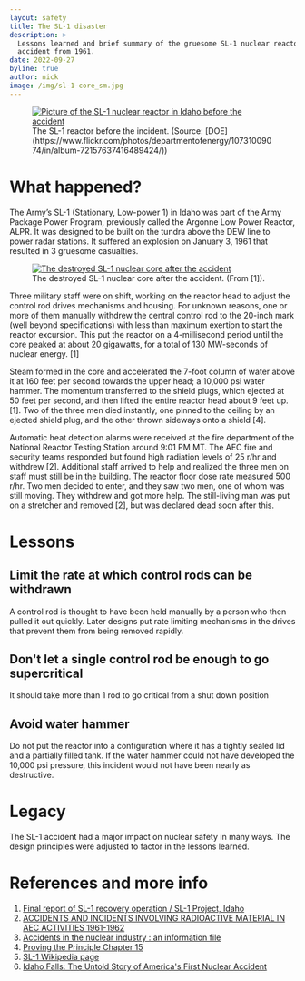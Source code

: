 ```yaml
---
layout: safety
title: The SL-1 disaster
description: >
  Lessons learned and brief summary of the gruesome SL-1 nuclear reactor
  accident from 1961.
date: 2022-09-27
byline: true
author: nick
image: /img/sl-1-core_sm.jpg
---
```


<div class="row">
<div class="col-md-8" markdown="1">

<figure class="figure float-end w-25">
<a href="/img/sl-1.jpg"><img class="figure-img img-fluid rounded"
src="/img/sl-1.jpg"  alt="Picture of the SL-1 nuclear reactor in Idaho before the accident"/></a> 
<figcaption class="figure-caption" markdown="1">
The SL-1 reactor before the incident. (Source:
[DOE](https://www.flickr.com/photos/departmentofenergy/10731009074/in/album-72157637416489424/))
</figcaption>
</figure>

# What happened?

The Army’s SL-1 (Stationary, Low-power 1) in Idaho was part of the Army Package
Power Program, previously called the Argonne Low Power Reactor, ALPR. It was
designed to be built on the tundra above the DEW line to power radar stations.
It suffered an explosion on January 3, 1961 that resulted in 3 gruesome casualties.

<figure class="figure w-100">
<a href="/img/sl-1-core.jpg"><img class="figure-img img-fluid rounded"
src="/img/sl-1-core_sm.jpg"  alt="The destroyed SL-1 nuclear core after the accident"/></a> 
<figcaption class="figure-caption" markdown="1">
The destroyed SL-1 nuclear core after the accident. (From [1]).
</figcaption>
</figure>

Three military staff were on shift, working on the reactor head to adjust the
control rod drives mechanisms and housing. For unknown reasons, one or more of
them manually withdrew the central control rod to the 20-inch mark (well beyond
specifications) with less than maximum exertion to start the reactor excursion.
This put the reactor on a 4-millisecond period until the core peaked at about 20
gigawatts, for a total of 130 MW-seconds of nuclear energy. [1]

Steam formed in the core and accelerated the 7-foot column of water above it at
160 feet per second towards the upper head; a 10,000 psi water hammer. The
momentum transferred to the shield plugs, which ejected at 50 feet per second,
and then lifted the entire reactor head about 9 feet up. [1]. Two of the three
men died instantly, one pinned to the ceiling by an ejected shield plug, and the
other thrown sideways onto a shield [4].

Automatic heat detection alarms were received at the fire department of the
National Reactor Testing Station around 9:01 PM MT. The AEC fire and security
teams responded but found high radiation levels of 25 r/hr and withdrew [2].
Additional staff arrived to help and realized the three men on staff must still
be in the building. The reactor floor dose rate measured 500 r/hr. Two men
decided to enter, and they saw two men, one of whom was still moving. They
withdrew and got more help. The still-living man was put on a stretcher and
removed [2], but was declared dead soon after this.

# Lessons

## Limit the rate at which control rods can be withdrawn

A control rod is thought to have been held manually by a person who then
pulled it out quickly. Later designs put rate limiting mechanisms in the
drives that prevent them from being removed rapidly.

## Don't let a single control rod be enough to go supercritical

It should take more than 1 rod to go critical from a shut down position

## Avoid water hammer

Do not put the reactor into a configuration where it has a tightly sealed
lid and a partially filled tank. If the water hammer could not have developed
the 10,000 psi pressure, this incident would not have been nearly as destructive.

# Legacy

The SL-1 accident had a major impact on nuclear safety in many ways. The
design principles were adjusted to factor in the lessons learned.

# References and more info

1. [Final report of SL-1 recovery operation / SL-1 Project, Idaho](https://babel.hathitrust.org/cgi/pt?id=mdp.39015086573790&view=thumb&seq=1&skin=2021)
2. [ACCIDENTS AND INCIDENTS INVOLVING RADIOACTIVE
   MATERIAL IN AEC ACTIVITIES 1961-1962](https://www.osti.gov/servlets/purl/4157449)
3. [Accidents in the nuclear industry : an information file](https://babel.hathitrust.org/cgi/pt?id=coo.31924004292888&view=1up&seq=239)
4. [Proving the Principle Chapter 15](https://webharvest.gov/peth04/20041031015240/http://www.inel.gov/proving-the-principle/chapter_15.pdf)
5. [SL-1 Wikipedia page](https://en.wikipedia.org/wiki/SL-1)
6. [Idaho Falls: The Untold Story of America's First Nuclear Accident](https://www.goodreads.com/book/show/1134169.Idaho_Falls)

</div>
</div>
